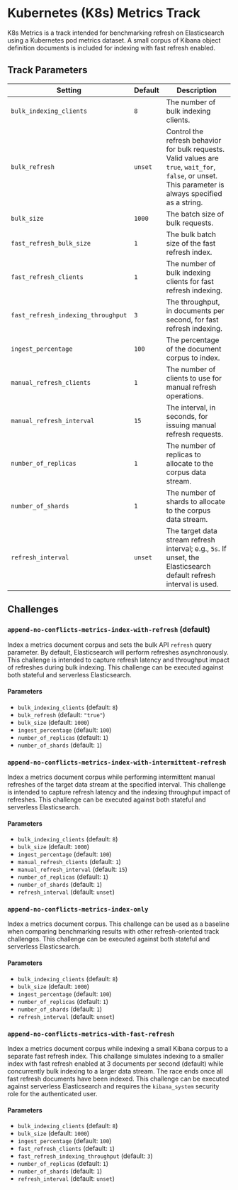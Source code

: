 # Kubernetes (K8s) Metrics Track
K8s Metrics is a track intended for benchmarking refresh on Elasticsearch using a Kubernetes pod metrics dataset. A small corpus of Kibana object definition documents is included for indexing with fast refresh enabled.

## Track Parameters

| Setting | Default | Description |
| --- | --- | --- |
| `bulk_indexing_clients` | `8` | The number of bulk indexing clients. |
| `bulk_refresh` | `unset` | Control the refresh behavior for bulk requests. Valid values are `true`, `wait_for`, `false`, or unset. This parameter is always specified as a string. |
| `bulk_size` | `1000` | The batch size of bulk requests. |
| `fast_refresh_bulk_size` | `1` | The bulk batch size of the fast refresh index. |
| `fast_refresh_clients` | `1` | The number of bulk indexing clients for fast refresh indexing. |
| `fast_refresh_indexing_throughput` | `3` | The throughput, in documents per second, for fast refresh indexing. |
| `ingest_percentage` | `100` | The percentage of the document corpus to index. |
| `manual_refresh_clients` | `1` | The number of clients to use for manual refresh operations. |
| `manual_refresh_interval` | `15` | The interval, in seconds, for issuing manual refresh requests. |
| `number_of_replicas` | `1` | The number of replicas to allocate to the corpus data stream. |
| `number_of_shards` | `1` | The number of shards to allocate to the corpus data stream. |
| `refresh_interval` | `unset` | The target data stream refresh interval; e.g., `5s`. If unset, the Elasticsearch default refresh interval is used. |

## Challenges

### `append-no-conflicts-metrics-index-with-refresh` (default)

Index a metrics document corpus and sets the bulk API `refresh` query parameter. By default, Elasticsearch will perform refreshes asynchronously. This challenge is intended to capture refresh latency and throughput impact of refreshes during bulk indexing. This challenge can be executed against both stateful and serverless Elasticsearch.

#### Parameters

* `bulk_indexing_clients` (default: `8`)
* `bulk_refresh` (default: `"true"`)
* `bulk_size` (default: `1000`)
* `ingest_percentage` (default: `100`)
* `number_of_replicas` (default: `1`)
* `number_of_shards` (default: `1`)

### `append-no-conflicts-metrics-index-with-intermittent-refresh`

Index a metrics document corpus while performing intermittent manual refreshes of the target data stream at the specified interval. This challenge is intended to capture refresh latency and the indexing throughput impact of refreshes. This challenge can be executed against both stateful and serverless Elasticsearch.

#### Parameters

* `bulk_indexing_clients` (default: `8`)
* `bulk_size` (default: `1000`)
* `ingest_percentage` (default: `100`)
* `manual_refresh_clients` (default: `1`)
* `manual_refresh_interval` (default: `15`)
* `number_of_replicas` (default: `1`)
* `number_of_shards` (default: `1`)
* `refresh_interval` (default: `unset`)

### `append-no-conflicts-metrics-index-only`

Index a metrics document corpus. This challenge can be used as a baseline when comparing benchmarking results with other refresh-oriented track challenges. This challenge can be executed against both stateful and serverless Elasticsearch.

#### Parameters

* `bulk_indexing_clients` (default: `8`)
* `bulk_size` (default: `1000`)
* `ingest_percentage` (default: `100`)
* `number_of_replicas` (default: `1`)
* `number_of_shards` (default: `1`)
* `refresh_interval` (default: `unset`)

### `append-no-conflicts-metrics-with-fast-refresh`

Index a metrics document corpus while indexing a small Kibana corpus to a separate fast refresh index. This challange simulates indexing to a smaller index with fast refresh enabled at 3 documents per second (default) while concurrently bulk indexing to a larger data stream. The race ends once all fast refresh documents have been indexed. This challenge can be executed against serverless Elasticsearch and requires the `kibana_system` security role for the authenticated user.

#### Parameters

* `bulk_indexing_clients` (default: `8`)
* `bulk_size` (default: `1000`)
* `ingest_percentage` (default: `100`)
* `fast_refresh_clients` (default: `1`)
* `fast_refresh_indexing_throughput` (default: `3`)
* `number_of_replicas` (default: `1`)
* `number_of_shards` (default: `1`)
* `refresh_interval` (default: `unset`)
